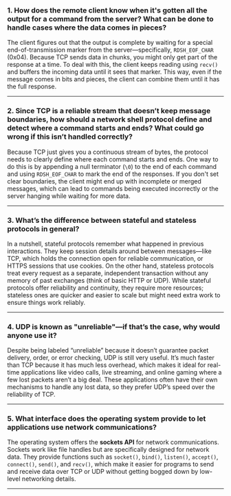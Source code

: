 ### 1. How does the remote client know when it's gotten all the output for a command from the server? What can be done to handle cases where the data comes in pieces?

The client figures out that the output is complete by waiting for a special end-of-transmission marker from the server—specifically, `RDSH_EOF_CHAR` (0x04). Because TCP sends data in chunks, you might only get part of the response at a time. To deal with this, the client keeps reading using `recv()` and buffers the incoming data until it sees that marker. This way, even if the message comes in bits and pieces, the client can combine them until it has the full response.

---

### 2. Since TCP is a reliable stream that doesn’t keep message boundaries, how should a network shell protocol define and detect where a command starts and ends? What could go wrong if this isn’t handled correctly?

Because TCP just gives you a continuous stream of bytes, the protocol needs to clearly define where each command starts and ends. One way to do this is by appending a null terminator (`\0`) to the end of each command and using `RDSH_EOF_CHAR` to mark the end of the responses. If you don't set clear boundaries, the client might end up with incomplete or merged messages, which can lead to commands being executed incorrectly or the server hanging while waiting for more data.

---

### 3. What’s the difference between stateful and stateless protocols in general?

In a nutshell, stateful protocols remember what happened in previous interactions. They keep session details around between messages—like TCP, which holds the connection open for reliable communication, or HTTPS sessions that use cookies. On the other hand, stateless protocols treat every request as a separate, independent transaction without any memory of past exchanges (think of basic HTTP or UDP). While stateful protocols offer reliability and continuity, they require more resources; stateless ones are quicker and easier to scale but might need extra work to ensure things work reliably.

---

### 4. UDP is known as "unreliable"—if that’s the case, why would anyone use it?

Despite being labeled “unreliable” because it doesn’t guarantee packet delivery, order, or error checking, UDP is still very useful. It’s much faster than TCP because it has much less overhead, which makes it ideal for real-time applications like video calls, live streaming, and online gaming where a few lost packets aren’t a big deal. These applications often have their own mechanisms to handle any lost data, so they prefer UDP’s speed over the reliability of TCP.

---

### 5. What interface does the operating system provide to let applications use network communications?

The operating system offers the **sockets API** for network communications. Sockets work like file handles but are specifically designed for network data. They provide functions such as `socket()`, `bind()`, `listen()`, `accept()`, `connect()`, `send()`, and `recv()`, which make it easier for programs to send and receive data over TCP or UDP without getting bogged down by low-level networking details.

---
